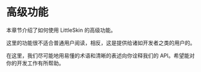 # 高级功能

本章节介绍了如何使用 LittleSkin 的高级功能。

这里的功能很不适合普通用户阅读，相反，这是提供给诸如开发者之类的用户的。

在这里，我们尽可能地用易懂的术语和清晰的表述向你诠释我们的 API。希望能对你的开发工作有所帮助。


